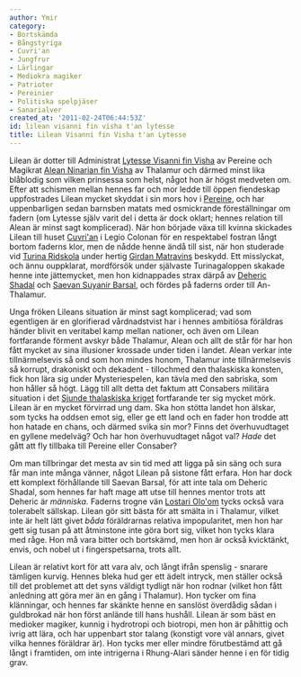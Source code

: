 ```yaml
---
author: Ymir
category:
- Bortskämda
- Bångstyriga
- Cuvri'an
- Jungfrur
- Lärlingar
- Mediokra magiker
- Patrioter
- Pereinier
- Politiska spelpjäser
- Sanarialver
created_at: '2011-02-24T06:44:53Z'
id: lilean visanni fin visha t'an lytesse
title: Lilean Visanni fin Visha t'an Lytesse
---
```

Lilean är dotter till Administrat [Lytesse Visanni fin Visha] av Pereine och Magikrat [Alean Ninarian fin Visha] av Thalamur och därmed minst lika blåblodig som vilken prinsessa som helst, något hon är högst medveten om. Efter att schismen mellan hennes far och mor ledde till öppen fiendeskap uppfostrades Lilean mycket skyddat i sin mors hov i [Pereine], och har uppenbarligen sedan barnsben matats med osmickrande föreställningar om fadern (om Lytesse själv varit del i detta är dock oklart; hennes relation till Alean är minst sagt komplicerad). När hon började växa till kvinna skickades Lilean till huset [Cuvri'an] i Legio Colonan för en respektabel fostran långt bortom faderns klor, men de nådde henne ändå till sist, när hon studerade vid [Turina Ridskola] under hertig [Girdan Matravins] beskydd. Ett misslyckat, och ännu ouppklarat, mordförsök under självaste Turinagaloppen skakade henne inte jättemycket, men hon kidnappades strax därpå av [Deheric Shadal] och [Saevan Suyanir Barsal], och fördes på faderns order till An-Thalamur.

Unga fröken Lileans situation är minst sagt komplicerad; vad som egentligen är en glorifierad vårdnadstvist har i hennes ambitiösa föräldras händer blivit en veritabel kamp mellan nationer, och även om Lilean fortfarande förment avskyr både Thalamur, Alean och allt de står för har hon fått mycket av sina illusioner krossade under tiden i landet. Alean verkar inte tillnärmelsevis så ond som hon mindes honom, Thalamur inte tillnärmelsevis så korrupt, drakoniskt och dekadent - tillochmed den thalaskiska konsten, fick hon lära sig under Mysteriespelen, kan tävla med den sabriska, som hon håller så högt. Lägg till allt detta det faktum att Consabers militära situation i det [Sjunde thalaskiska kriget] fortfarande ter sig mycket mörk. Lilean är en mycket förvirrad ung dam. Ska hon stötta landet hon älskar, som tycks ha oddsen emot sig, eller ge ett land och en fader hon trodde att hon hatade en chans, och därmed svika sin mor? Finns det överhuvudtaget en gyllene medelväg? Och har hon överhuvudtaget något val? *Hade* det gått att fly tillbaka till Pereine eller Consaber?

Om man tillbringar det mesta av sin tid med att ligga på sin säng och sura får man inte många vänner, något Lilean på sistone fått erfara. Hon har dock ett komplext förhållande till Saevan Barsal, för att inte tala om Deheric Shadal, som hennes far haft mage att utse till hennes mentor trots att Deheric är *människa.* Faderns trogne vän [Lostari Olo'om] tycks också vara tolerabelt sällskap. Lilean gör sitt bästa för att smälta in i Thalamur, vilket inte är helt lätt givet *båda* föräldrarnas relativa impopularitet, men hon har gett sig tusan på att åtminstone inte göra bort sig, vilket hon tycks klara med råge. Hon må vara bitter och bortskämd, men hon är också kvicktänkt, envis, och nobel ut i fingerspetsarna, trots allt.

Lilean är relativt kort för att vara alv, och långt ifrån spenslig - snarare tämligen kurvig. Hennes bleka hud ger ett ädelt intryck, men ställer också till det problemet att det syns väldigt tydligt när hon rodnar (vilket hon fått anledning att göra mer än en gång i Thalamur). Hon tycker om fina klänningar, och hennes far skänkte henne en sanslöst överdådig sådan i guldbrokad när hon först anlände till hans hushåll. Lilean är som bäst en medioker magiker, kunnig i hydrotropi och biotropi, men hon är påhittig och ivrig att lära, och har uppenbart stor talang (konstigt vore väl annars, givet vilka hennes föräldrar är). Hon tycks mer eller mindre förutbestämd att gå långt i framtiden, om inte intrigerna i Rhung-Alari sänder henne i en för tidig grav.

  [Lytesse Visanni fin Visha]: Lytesse_Visanni_fin_Visha
  [Alean Ninarian fin Visha]: Alean_Ninarian_fin_Visha
  [Pereine]: Pereine
  [Cuvri'an]: Cuvrian
  [Turina Ridskola]: Turina_Ridskola
  [Girdan Matravins]: Girdan_Matravin
  [Deheric Shadal]: Deheric_Shadal
  [Saevan Suyanir Barsal]: Saevan_Suyanir_Barsal
  [Sjunde thalaskiska kriget]: Sjunde_thalaskiska_kriget
  [Lostari Olo'om]: Lostari_Oloom